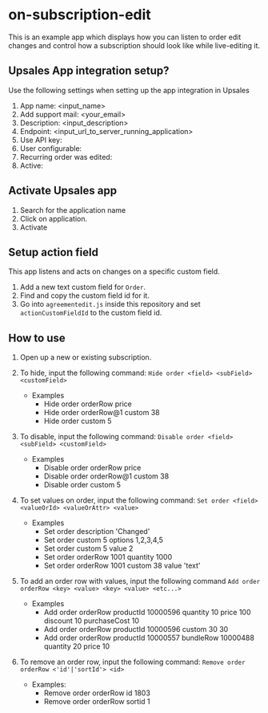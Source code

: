 # on-subscription-edit
This is an example app which displays how you can listen to order edit changes and control how a subscription should look like while live-editing it.

## Upsales App integration setup?
Use the following settings when setting up the app integration in Upsales
1. App name: <input_name>
2. Add support mail: <your_email>
3. Description: <input_description>
4. Endpoint: <input_url_to_server_running_application>
5. Use API key: <toggle true>
6. User configurable: <toggle false>
7. Recurring order was edited: <toggle true>
8. Active: <toggle true>

## Activate Upsales app
1. Search for the application name
2. Click on application.
3. Activate

## Setup action field
This app listens and acts on changes on a specific custom field.
1. Add a new text custom field for `Order`.
2. Find and copy the custom field id for it.
3. Go into `agreementedit.js` inside this repository and set `actionCustomFieldId` to the custom field id.


## How to use
1. Open up a new or existing subscription.
2. To hide, input the following command: `Hide order <field> <subField> <customField>`
    * Examples
        - Hide order orderRow price
        - Hide order orderRow@1 custom 38
        - Hide order custom 5
3. To disable, input the following command: `Disable order <field> <subField> <customField>`
    * Examples
        - Disable order orderRow price
        - Disable order orderRow@1 custom 38
        - Disable order custom 5

3. To set values on order, input the following command: `Set order <field> <valueOrId> <valueOrAttr> <value>`
    * Examples
        - Set order description 'Changed'
        - Set order custom 5 options 1,2,3,4,5
        - Set order custom 5 value 2
        - Set order orderRow 1001 quantity 1000
        - Set order orderRow 1001 custom 38 value 'text'

4. To add an order row with values, input the following command `Add order orderRow <key> <value> <key> <value> <etc...>`
    * Examples
        - Add order orderRow productId 10000596 quantity 10 price 100 discount 10 purchaseCost 10
        - Add order orderRow productId 10000596 custom 30 30
        - Add order orderRow productId 10000557 bundleRow 10000488 quantity 20 price 10

5. To remove an order row, input the following command: `Remove order orderRow <'id'|'sortId'> <id>`
    * Examples:
        - Remove order orderRow id 1803
        - Remove order orderRow sortid 1